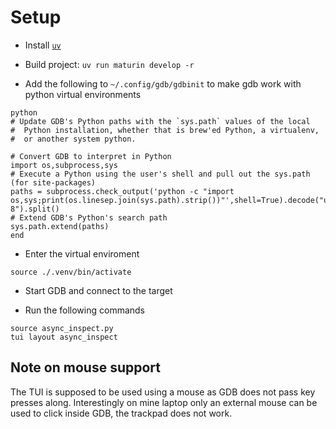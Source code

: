 # Setup
- Install [`uv`](https://github.com/astral-sh/uv)
- Build project: `uv run maturin develop -r`

- Add the following to `~/.config/gdb/gdbinit` to make gdb work with python virtual environments
```
python
# Update GDB's Python paths with the `sys.path` values of the local
#  Python installation, whether that is brew'ed Python, a virtualenv,
#  or another system python.

# Convert GDB to interpret in Python
import os,subprocess,sys
# Execute a Python using the user's shell and pull out the sys.path (for site-packages)
paths = subprocess.check_output('python -c "import os,sys;print(os.linesep.join(sys.path).strip())"',shell=True).decode("utf-8").split()
# Extend GDB's Python's search path
sys.path.extend(paths)
end
```
- Enter the virtual enviroment
```
source ./.venv/bin/activate
```
- Start GDB and connect to the target

- Run the following commands
```
source async_inspect.py
tui layout async_inspect
```


## Note on mouse support
The TUI is supposed to be used using a mouse as GDB does not pass key presses along. Interestingly
on mine laptop only an external mouse can be used to click inside GDB, the trackpad does not work.
